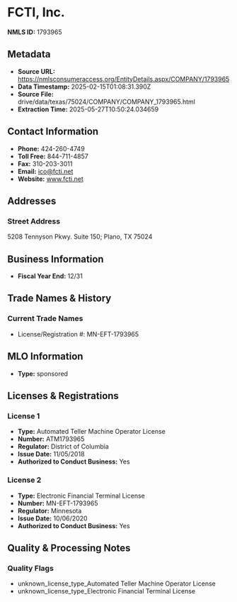 # FCTI, Inc.

**NMLS ID:** 1793965

## Metadata
- **Source URL:** https://nmlsconsumeraccess.org/EntityDetails.aspx/COMPANY/1793965
- **Data Timestamp:** 2025-02-15T01:08:31.390Z
- **Source File:** drive/data/texas/75024/COMPANY/COMPANY_1793965.html
- **Extraction Time:** 2025-05-27T10:50:24.034659

## Contact Information
- **Phone:** 424-260-4749
- **Toll Free:** 844-711-4857
- **Fax:** 310-203-3011
- **Email:** ico@fcti.net
- **Website:** www.fcti.net

## Addresses
### Street Address
5208 Tennyson Pkwy. Suite 150; Plano, TX 75024

## Business Information
- **Fiscal Year End:** 12/31

## Trade Names & History
### Current Trade Names
- License/Registration #: MN-EFT-1793965

## MLO Information
- **Type:** sponsored

## Licenses & Registrations

### License 1
- **Type:** Automated Teller Machine Operator License
- **Number:** ATM1793965
- **Regulator:** District of Columbia
- **Issue Date:** 11/05/2018
- **Authorized to Conduct Business:** Yes

### License 2
- **Type:** Electronic Financial Terminal License
- **Number:** MN-EFT-1793965
- **Regulator:** Minnesota
- **Issue Date:** 10/06/2020
- **Authorized to Conduct Business:** Yes

## Quality & Processing Notes
### Quality Flags
- unknown_license_type_Automated Teller Machine Operator License
- unknown_license_type_Electronic Financial Terminal License

